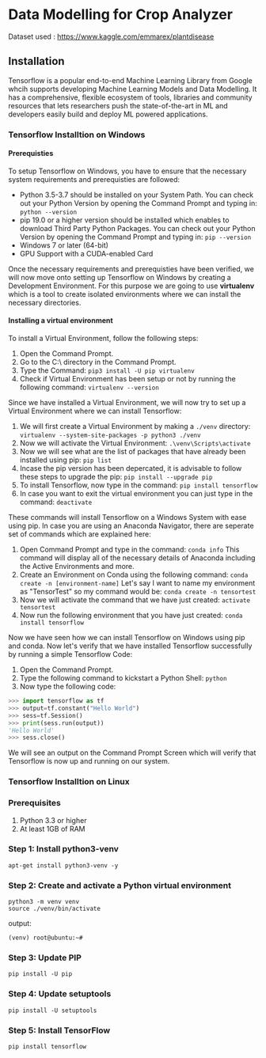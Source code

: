 # <strong>Data Modelling for Crop Analyzer</strong>
Dataset used : https://www.kaggle.com/emmarex/plantdisease

## Installation
Tensorflow is a popular end-to-end Machine Learning Library from Google whcih supports developing Machine Learning Models and Data Modelling. It has a comprehensive, flexible ecosystem of tools, libraries and community resources that lets researchers push the state-of-the-art in ML and developers easily build and deploy ML powered applications.



### <strong>Tensorflow Installtion on Windows</strong>

#### Prerequisties
 To setup Tensorflow on Windows, you have to ensure that the necessary system requirements and prerequisties are followed: 
- Python 3.5-3.7 should be installed on your System Path. You can check out your Python Version by opening the Command Prompt and typing in: ```python --version```
- pip 19.0 or a higher version should be installed which enables to download Third Party Python Packages. You can check out your Python Version by opening the Command Prompt and typing in: ```pip --version```
- Windows 7 or later (64-bit)
- GPU Support with a CUDA-enabled Card

Once the necessary requirements and prerequisties have been verified, we will now move onto setting up Tensorflow on Windows by creating a Development Environment. For this purpose we are going to use **virtualenv** which is a tool to create isolated environments where we can install the necessary directories.

#### Installing a virtual environment
To install a Virtual Environment, follow the following steps: 
1. Open the Command Prompt.
2. Go to the C:\ directory in the Command Prompt. 
3. Type the Command: ```pip3 install -U pip virtualenv```
4. Check if Virtual Environment has been setup or not by running the following command: ```virtualenv --version```

Since we have installed a Virtual Environment, we will now try to set up a Virtual Environment where we can install Tensorflow: 
1. We will first create a Virtual Environment by making a ```./venv``` directory: 
```virtualenv --system-site-packages -p python3 ./venv```
2. Now we will activate the Virtual Environment: 
```.\venv\Scripts\activate```
3. Now we will see what are the list of packages that have already been installed using pip: 
```pip list```
4. Incase the pip version has been depercated, it is advisable to follow these steps to upgrade the pip: 
```pip install --upgrade pip```
5. To install Tensorflow, now type in the command: 
```pip install tensorflow```
6. In case you want to exit the virtual environment you can just type in the command: 
```deactivate```

These commands will install Tensorflow on a Windows System with ease using pip. In case you are using an Anaconda Navigator, there are seperate set of commands which are explained here: 

1. Open Command Prompt and type in the command:
```conda info```
This command will display all of the necessary details of Anaconda including the Active Environments and more.
2. Create an Environment on Conda using the following command: 
```conda create -n [environment-name]```
Let's say I want to name my environment as "TensorTest" so my command would be: 
```conda create -n tensortest```
3. Now we will activate the command that we have just created: 
```activate tensortest```
4. Now run the following environment that you have just created: 
```conda install tensorflow```

Now we have seen how we can install Tensorflow on Windows using pip and conda. Now let's verify that we have installed Tensorflow successfully by running a simple Tensorflow Code: 
1. Open the Command Prompt. 
2. Type the following command to kickstart a Python Shell: ```python```
3. Now type the following code: 
```python
>>> import tensorflow as tf
>>> output=tf.constant("Hello World")
>>> sess=tf.Session()
>>> print(sess.run(output))
'Hello World'
>>> sess.close()
```

We will see an output on the Command Prompt Screen which will verify that Tensorflow is now up and running on our system.



### <strong>Tensorflow Installtion on Linux</strong>

### <b>Prerequisites</b>
1. Python 3.3 or higher
2. At least 1GB of RAM

### <b>Step 1: Install python3-venv</b>
```
apt-get install python3-venv -y
```

### <b>Step 2: Create and activate a Python virtual environment</b>
```
python3 -m venv venv
source ./venv/bin/activate
```
output:
```
(venv) root@ubuntu:~#
```

### <b>Step 3: Update PIP</b>
```
pip install -U pip
```

### <b>Step 4: Update setuptools</b>
```
pip install -U setuptools
```

### <b>Step 5: Install TensorFlow</b>
```
pip install tensorflow
```